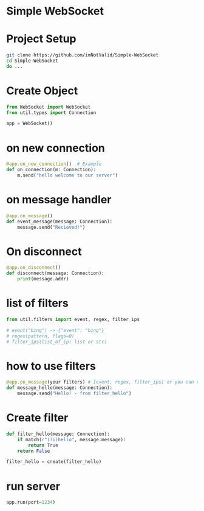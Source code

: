 # Simple WebSocket
 # Project Setup
```bash
git clone https://github.com/imNotValid/Simple-WebSocket
cd Simple-WebSocket
do ...
```
# Create Object
```python
from WebSocket import WebSocket
from util.types import Connection

app = WebSocket()
```
# on new connection
```python
@app.on_new_connection()  # Example
def on_connection(m: Connection):
    m.send("hello welcome to our server")
```

# on message handler
```python
@app.on_message()
def event_message(message: Connection):
    message.send("Recieved!")
```

# On disconnect
```python
@app.on_disconnect()
def disconnect(message: Connection):
    print(message.addr)
```

# list of filters
```python
from util.filters import event, regex, filter_ips

# event("bing") -> {"event": "bing"}
# regex(pattern, flags=0)
# filter_ips(list_of_ip: list or str)
```

# how to use filters
```python
@app.on_message(your filters) # [event, regex, filter_ips] or you can create new filters
def message_hello(message: Connection):
    message.send("Hello! - from filter_hello")
```

# Create filter
```python
def filter_hello(message: Connection):
    if match(r"(?i)hello", message.message):
        return True
    return False

filter_hello = create(filter_hello)
```

# run server
```python
app.run(port=1234)
```
